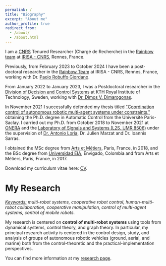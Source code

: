 ```yaml
---
permalink: /
title: "Biography"
excerpt: "About me"
author_profile: true
redirect_from:
  - /about/
  - /about.html
---
```


I am a [CNRS](https://www.cnrs.fr/en) Tenured Researcher (Chargé de Recherche) in the [Rainbow team](https://team.inria.fr/rainbow/) at [IRISA - CNRS](https://www.irisa.fr/en), Rennes, France.

Previously, from February 2023 to October 2024 I have been a post-doctoral researcher in the [Rainbow Team](https://team.inria.fr/rainbow/) at IRISA - CNRS, Rennes, France, working with Dr. [Paolo Robuffo Giordano](https://team.inria.fr/rainbow/team/prg/).

From January 2022 to January 2023, I was a Postdoctoral researcher in the [Division of Decision and Control Systems](https://www.kth.se/is/dcs/division-of-decision-and-control-systems-1.788078) at KTH Royal Institute of Technology, Sweden, working with [Dr. Dimos V. Dimarogonas](https://people.kth.se/~dimos/). 

In November 2021 I successfully defended my thesis titled ["Coordination control of autonomous robotic multi-agent systems under constraints,"](https://theses.hal.science/tel-03537341) obtaining the Ph.D. degree in Automatic Control from the Université Paris-Saclay.
I carried out my Ph.D. from October 2018 to November 2021 at [ONERA](https://www.onera.fr/en) and the [Laboratory of Signals and Systems (L2S, UMR 8506)](https://l2s.centralesupelec.fr/en/) under the supervision of [Dr. Antonio Loría](https://l2s.centralesupelec.fr/en/u/loria-antonio/), Dr. Julien Marzat and Dr. Ioannis Sarras.

I obtained the MSc degree from [Arts et Métiers](https://artsetmetiers.fr/en), Paris, France, in 2018, and the BSc degree from [Universidad EIA](https://www.eia.edu.co/#), Envigado, Colombia and from Arts et Métiers, Paris, France, in 2017.

Download my curriculum vitae here: [CV](/cv).

# My Research

*<u>Keywords:</u> multi-robot systems, cooperative robot control, human-multi-robot collaboration, cooperative manipulation, control of multi-agent systems, control of mobile robots.*

My research is centered on **control of multi-robot systems** using tools from dynamical systems, control theory, and graph theory. In particular, my principal research activity is centered in the control design, study, and analysis of groups of autonomous robotic vehicles (ground, aerial, and marine) both from the control-theoretic and the practical-implementation perspectives.

You can find more information at my [research page](/research).
